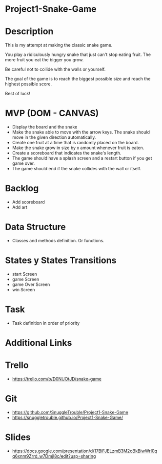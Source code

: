 # Project1-Snake-Game
# Description
This is my attempt at making the classic snake game.

You play a ridiculously hungry snake that just can't stop eating fruit.
The more fruit you eat the bigger you grow.

Be careful not to collide with the walls or yourself.

The goal of the game is to reach the biggest possible size and reach the highest possible score.

Best of luck!

# MVP (DOM - CANVAS)
* Display the board and the snake
* Make the snake able to move with the arrow keys. The snake should move in the given direction automatically. 
* Create one fruit at a time that is randomly placed on the board.
* Make the snake grow in size by x amount whenever fruit is eaten.
* Create a scoreboard that indicates the snake's length. 
* The game should have a splash screen and a restart button if you get game over.
* The game should end if the snake collides with the wall or itself.

# Backlog
* Add scoreboard
* Add art

# Data Structure
* Classes and methods definition. Or functions.

# States y States Transitions
* start Screen
* game Screen
* game Over Screen
* win Screen

# Task
* Task definition in order of priority

# Additional Links
# Trello
* https://trello.com/b/D0NUOtJD/snake-game

# Git
* https://github.com/SnuggleTrouble/Project1-Snake-Game
* https://snuggletrouble.github.io/Project1-Snake-Game/

# Slides
* https://docs.google.com/presentation/d/17BiFJELzmB3M2oBkBiwWrI0qq6xnm9Zrrd_w7DmjI8c/edit?usp=sharing